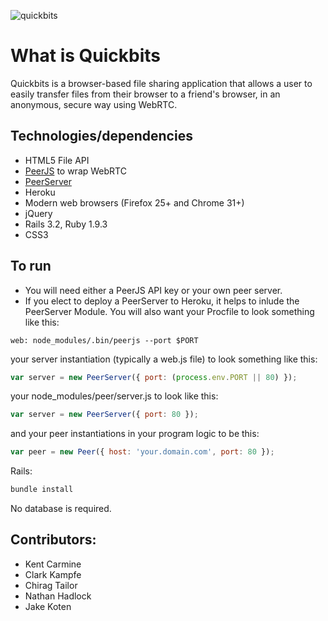 ![quickbits](http://i.imgur.com/ulynnBc.png)

# What is Quickbits
Quickbits is a browser-based file sharing application that allows a user to easily transfer files from their browser to a friend's browser, in an anonymous, secure way using WebRTC.

## Technologies/dependencies
- HTML5 File API
- [PeerJS](https://github.com/peers/peerjs/) to wrap WebRTC
- [PeerServer](https://github.com/peers/peerjs-server)
- Heroku
- Modern web browsers (Firefox 25+ and Chrome 31+)
- jQuery
- Rails 3.2, Ruby 1.9.3
- CSS3

## To run
- You will need either a PeerJS API key or your own peer server.
- If you elect to deploy a PeerServer to Heroku, it helps to inlude the
  PeerServer Module. You will also want your Procfile to look something like this:

```
web: node_modules/.bin/peerjs --port $PORT
```

your server instantiation (typically a web.js file) to look something like this:

```javascript
var server = new PeerServer({ port: (process.env.PORT || 80) });
```

your node_modules/peer/server.js to look like this:

```javascript
var server = new PeerServer({ port: 80 });
```

and your peer instantiations in your program logic to be this:
```javascript
var peer = new Peer({ host: 'your.domain.com', port: 80 });
```

Rails:
```ruby
bundle install
```
No database is required.





## Contributors:
- Kent Carmine
- Clark Kampfe
- Chirag Tailor
- Nathan Hadlock
- Jake Koten
